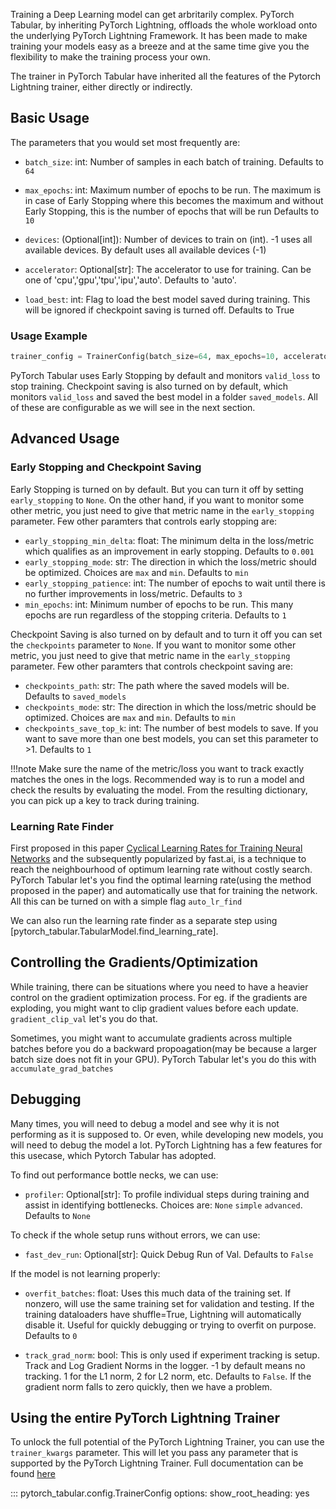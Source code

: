 Training a Deep Learning model can get arbritarily complex. PyTorch Tabular, by inheriting PyTorch Lightning, offloads the whole workload onto the underlying PyTorch Lightning Framework. It has been made to make training your models easy as a breeze and at the same time give you the flexibility to make the training process your own.

The trainer in PyTorch Tabular have inherited all the features of the Pytorch Lightning trainer, either directly or indirectly. 

## Basic Usage

The parameters that you would set most frequently are:

- `batch_size`: int: Number of samples in each batch of training. Defaults to `64`
- `max_epochs`: int: Maximum number of epochs to be run. The maximum is in case of Early Stopping where this becomes the maximum and without Early Stopping, this is the number of epochs that will be run Defaults to `10`
- `devices`: (Optional[int]): Number of devices to train on (int). -1 uses all available devices. By default uses all available devices (-1)

- `accelerator`: Optional\[str\]: The accelerator to use for training. Can be one of 'cpu','gpu','tpu','ipu','auto'. Defaults to 'auto'.
- `load_best`: int: Flag to load the best model saved during training. This will be ignored if checkpoint saving is turned off. Defaults to True

### Usage Example

```python
trainer_config = TrainerConfig(batch_size=64, max_epochs=10, accelerator="auto")
```

PyTorch Tabular uses Early Stopping by default and monitors `valid_loss` to stop training. Checkpoint saving is also turned on by default, which monitors `valid_loss` and saved the best model in a folder `saved_models`. All of these are configurable as we will see in the next section.

## Advanced Usage

### Early Stopping and Checkpoint Saving

Early Stopping is turned on by default. But you can turn it off by setting `early_stopping` to `None`. On the other hand, if you want to monitor some other metric, you just need to give that metric name in the `early_stopping` parameter. Few other paramters that controls early stopping are:

- `early_stopping_min_delta`: float: The minimum delta in the loss/metric which qualifies as an improvement in early stopping. Defaults to `0.001`
- `early_stopping_mode`: str: The direction in which the loss/metric should be optimized. Choices are `max` and `min`. Defaults to `min`
- `early_stopping_patience`: int: The number of epochs to wait until there is no further improvements in loss/metric. Defaults to `3`
- `min_epochs`: int: Minimum number of epochs to be run. This many epochs are run regardless of the stopping criteria. Defaults to `1`

Checkpoint Saving is also turned on by default and to turn it off you can set the `checkpoints` parameter to `None`. If you want to monitor some other metric, you just need to give that metric name in the `early_stopping` parameter. Few other paramters that controls checkpoint saving are:

- `checkpoints_path`: str: The path where the saved models will be. Defaults to `saved_models`
- `checkpoints_mode`: str: The direction in which the loss/metric should be optimized. Choices are `max` and `min`. Defaults to `min`
- `checkpoints_save_top_k`: int: The number of best models to save. If you want to save more than one best models, you can set this parameter to >1. Defaults to `1`

!!!note
    Make sure the name of the metric/loss you want to track exactly matches the ones in the logs. Recommended way is to run a model and check the results by evaluating the model. From the resulting dictionary, you can pick up a key to track during training.

### Learning Rate Finder

First proposed in this paper [Cyclical Learning Rates for Training Neural Networks](https://arxiv.org/abs/1506.01186) and the subsequently popularized by fast.ai, is a technique to reach the neighbourhood of optimum learning rate without costly search. PyTorch Tabular let's you find the optimal learning rate(using the method proposed in the paper) and automatically use that for training the network. All this can be turned on with a simple flag `auto_lr_find`

We can also run the learning rate finder as a separate step using [pytorch_tabular.TabularModel.find_learning_rate].

## Controlling the Gradients/Optimization

While training, there can be situations where you need to have a heavier control on the gradient optimization process. For eg. if the gradients are exploding, you might want to clip gradient values before each update. `gradient_clip_val` let's you do that.

Sometimes, you might want to accumulate gradients across multiple batches before you do a backward propoagation(may be because a larger batch size does not fit in your GPU). PyTorch Tabular let's you do this with `accumulate_grad_batches`

## Debugging

Many times, you will need to debug a model and see why it is not performing as it is supposed to. Or even, while developing new models, you will need to debug the model a lot. PyTorch Lightning has a few features for this usecase, which Pytorch Tabular has adopted.

To find out performance bottle necks, we can use:

- `profiler`: Optional\[str\]: To profile individual steps during training and assist in identifying bottlenecks. Choices are: `None` `simple` `advanced`. Defaults to `None`

To check if the whole setup runs without errors, we can use:

- `fast_dev_run`: Optional\[str\]: Quick Debug Run of Val. Defaults to `False`

If the model is not learning properly:

- `overfit_batches`: float: Uses this much data of the training set. If nonzero, will use the same training set for validation and testing. If the training dataloaders have shuffle=True, Lightning will automatically disable it. Useful for quickly debugging or trying to overfit on purpose. Defaults to `0`

- `track_grad_norm`: bool: This is only used if experiment tracking is setup. Track and Log Gradient Norms in the logger. -1 by default means no tracking. 1 for the L1 norm, 2 for L2 norm, etc. Defaults to `False`. If the gradient norm falls to zero quickly, then we have a problem.

## Using the entire PyTorch Lightning Trainer

To unlock the full potential of the PyTorch Lightning Trainer, you can use the `trainer_kwargs` parameter. This will let you pass any parameter that is supported by the PyTorch Lightning Trainer. Full documentation can be found [here](https://pytorch-lightning.readthedocs.io/en/stable/common/trainer.html)


::: pytorch_tabular.config.TrainerConfig
    options:
        show_root_heading: yes
